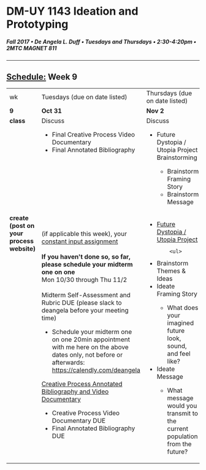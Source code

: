 # DM-UY 1143 Ideation and Prototyping
##### Fall 2017 • De Angela L. Duff • Tuesdays and Thursdays • 2:30-4:20pm • 2MTC MAGNET 811

---
## [Schedule:](schedule.md) Week 9


<table>
<tr>
<td>wk</td>
<td>Tuesdays (due on date listed)</td>
<td>Thursdays (due on date listed)</td>
</tr>
<tr>
  <td valign="top"><strong>9</strong></td>
  <td valign="top" width="48%"><strong>Oct 31</strong></td>
  <td valign="top" width="48%"><strong>Nov 2</strong></td>
</tr>
<tr>
<td valign="top"><strong>class</strong></td>
<td valign="top">Discuss
<ul> 
<li>Final Creative Process Video Documentary</li>
<li>Final Annotated Bibliography</li>  
</ul>
</td>

<!-- 2nd column class -->
<td valign="top" width="48%">
Discuss
       
<ul>
<li>Future Dystopia / Utopia Project Brainstorming</li>
<ul>
<li>Brainstorm Framing Story</li>
<li>Brainstorm Message</li> 
</ul>
</ul>
</td>
 
</tr>


<!-- do -->
<tr>
  <td valign="top"><strong>create (post on your process website)</strong></td>
  <td>
  (if applicable this week), your <a href="constant_input_choices.md">constant input assignment</a>
  <br><br>
 <strong>If you haven't done so, so far, please schedule your midterm one on one</strong><br>
Mon 10/30 through Thu 11/2
<br><br>
Midterm Self-Assessment and Rubric DUE (please slack to deangela before your meeting time) 
<ul>
<li>Schedule your midterm one on one 20min appointment with me here on the above dates only, not before or afterwards: <a href="https://calendly.com/deangela" target="_blank">https://calendly.com/deangela</a>
</li>
</ul>
  <a href="creative_process.md">Creative Process Annotated Bibliography and Video Documentary</a> 
        <ul>
<li>Creative Process Video Documentary DUE</li>
<li>Final Annotated Bibliography DUE</li>
</ul>
  <td valign="top">
  <ul>
  

  <li><a href="future.md">Future Dystopia / Utopia Project</a></li>
   
        <ul>
 <li>Brainstorm Themes &amp; Ideas</li> 
 <li>Ideate Framing Story</li>
 <ul><li>What does your imagined future look, sound, and feel like?</li></ul>
<li>Ideate Message</li> 
<ul><li>What message would you transmit to the current population from the future?</li></ul>    
        </ul></td>
</table>



